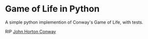 # Game of Life in Python

A simple python implemention of Conway's Game of Life, with tests.

RIP [John Horton Conway](https://en.wikipedia.org/wiki/John_Horton_Conway)
